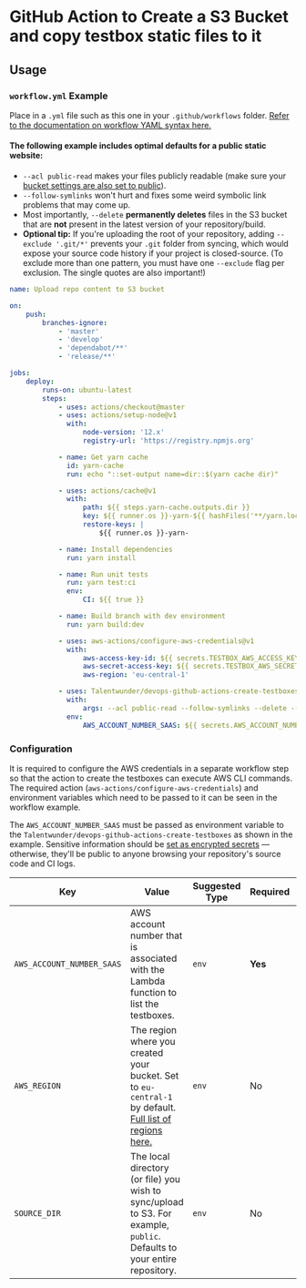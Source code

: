 # GitHub Action to Create a S3 Bucket and copy testbox static files to it

## Usage

### `workflow.yml` Example

Place in a `.yml` file such as this one in your `.github/workflows` folder. [Refer to the documentation on workflow YAML syntax here.](https://help.github.com/en/articles/workflow-syntax-for-github-actions)

#### The following example includes optimal defaults for a public static website:

- `--acl public-read` makes your files publicly readable (make sure your [bucket settings are also set to public](https://docs.aws.amazon.com/AmazonS3/latest/dev/WebsiteAccessPermissionsReqd.html)).
- `--follow-symlinks` won't hurt and fixes some weird symbolic link problems that may come up.
- Most importantly, `--delete` **permanently deletes** files in the S3 bucket that are **not** present in the latest version of your repository/build.
- **Optional tip:** If you're uploading the root of your repository, adding `--exclude '.git/*'` prevents your `.git` folder from syncing, which would expose your source code history if your project is closed-source. (To exclude more than one pattern, you must have one `--exclude` flag per exclusion. The single quotes are also important!)

```yaml
name: Upload repo content to S3 bucket

on:
    push:
        branches-ignore:
            - 'master'
            - 'develop'
            - 'dependabot/**'
            - 'release/**'

jobs:
    deploy:
        runs-on: ubuntu-latest
        steps:
            - uses: actions/checkout@master
            - uses: actions/setup-node@v1
              with:
                  node-version: '12.x'
                  registry-url: 'https://registry.npmjs.org'

            - name: Get yarn cache
              id: yarn-cache
              run: echo "::set-output name=dir::$(yarn cache dir)"

            - uses: actions/cache@v1
              with:
                  path: ${{ steps.yarn-cache.outputs.dir }}
                  key: ${{ runner.os }}-yarn-${{ hashFiles('**/yarn.lock') }}
                  restore-keys: |
                      ${{ runner.os }}-yarn-

            - name: Install dependencies
              run: yarn install

            - name: Run unit tests
              run: yarn test:ci
              env:
                  CI: ${{ true }}

            - name: Build branch with dev environment
              run: yarn build:dev

            - uses: aws-actions/configure-aws-credentials@v1
              with:
                  aws-access-key-id: ${{ secrets.TESTBOX_AWS_ACCESS_KEY_ID }}
                  aws-secret-access-key: ${{ secrets.TESTBOX_AWS_SECRET_ACCESS_KEY }}
                  aws-region: 'eu-central-1'

            - uses: Talentwunder/devops-github-actions-create-testboxes@v7
              with:
                  args: --acl public-read --follow-symlinks --delete --exclude '.git/*'
              env:
                  AWS_ACCOUNT_NUMBER_SAAS: ${{ secrets.AWS_ACCOUNT_NUMBER_SAAS }}


```


### Configuration

It is required to configure the AWS credentials in a separate workflow step so that the action to create the testboxes can execute AWS CLI commands. The required action (`aws-actions/configure-aws-credentials`) and environment variables which need to be passed to it can be seen in the workflow example.

The `AWS_ACCOUNT_NUMBER_SAAS` must be passed as environment variable to the `Talentwunder/devops-github-actions-create-testboxes` as shown in the example. Sensitive information should be [set as encrypted secrets](https://docs.github.com/en/actions/reference/encrypted-secrets) — otherwise, they'll be public to anyone browsing your repository's source code and CI logs.

  

| Key | Value | Suggested Type | Required | Default |
| ------------- | ------------- | ------------- | ------------- | ------------- |
| `AWS_ACCOUNT_NUMBER_SAAS` | AWS account number that is associated with the Lambda function to list the testboxes. | `env` | **Yes** | N/A |
| `AWS_REGION` | The region where you created your bucket. Set to `eu-central-1` by default. [Full list of regions here.](https://docs.aws.amazon.com/AWSEC2/latest/UserGuide/using-regions-availability-zones.html#concepts-available-regions) | `env` | No | `eu-central-1` |
| `SOURCE_DIR` | The local directory (or file) you wish to sync/upload to S3. For example, `public`. Defaults to your entire repository. | `env` | No | `./` (root of cloned repository) |